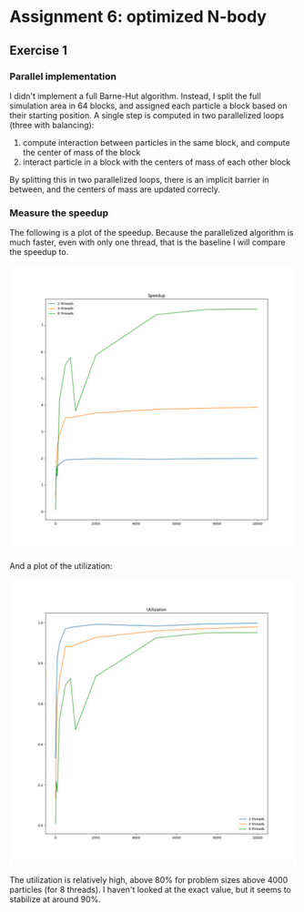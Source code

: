# Assignment 6: optimized N-body

## Exercise 1

### Parallel implementation

I didn't implement a full Barne-Hut algorithm.
Instead, I split the full simulation area in 64 blocks, and assigned each particle a block based on their starting position.
A single step is computed in two parallelized loops (three with balancing):

1. compute interaction between particles in the same block, and compute the center of mass of the block
1. interact particle in a block with the centers of mass of each other block

By splitting this in two parallelized loops, there is an implicit barrier in between, and the centers of mass are updated correcly.

### Measure the speedup

The following is a plot of the speedup.
Because the parallelized algorithm is much faster, even with only one thread, that is the baseline I will compare the speedup to.

![speedup plot](plots/speedup.png)

And a plot of the utilization:

![utiliaztion plot](plots/utilization.png)

The utilization is relatively high, above 80% for problem sizes above 4000 particles (for 8 threads).
I haven't looked at the exact value, but it seems to stabilize at around 90%.
